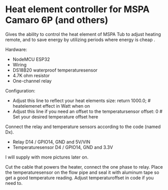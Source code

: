 # Heat element controller for MSPA Camaro 6P (and others)
Gives the ability to control the heat element of MSPA Tub to adjust heating remote, and to save energy by utilizing periods where energy is cheap .

Hardware:
- NodeMCU ESP32
- Wiring
- DS18B20 waterproof temperaturesensor
- 4.7K ohm resistor
- One-channel relay

Configuration:
- Adjust this line to reflect your heat elements size:
          return 1000.0;   # heatelemenet effect in Watt when on
- Adjust this line if you need an offset to the temperatursensor
          offset: 0  # Set your desired temperature offset here

Connect the relay and temperature sensors according to the code (named Dx).
- Relay D14 / GPIO14, GND and 5V/VIN
- Temperaturesensor D4 / GPIO14, GND and 3.3V

I will supply with more pictures later on.

Cut the cable that powers the heater, connect the one phase to relay.
Place the temperaturesensor on the flow pipe and seal it with aluminum tape so get a good temperature reading. Adjust temperaturoffset in code if you need to.
